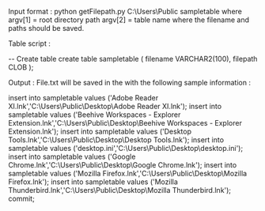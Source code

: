 Input format : python getFilepath.py C:\Users\Public sampletable
where argv[1] = root directory path
      argv[2] = table name where the filename and paths should be saved.

Table script : 

-- Create table
create table sampletable
(
  filename VARCHAR2(100),
  filepath CLOB
);

Output : File.txt will be saved in the with the following sample information :

insert into sampletable values ('Adobe Reader XI.lnk','C:\Users\Public\Desktop\Adobe Reader XI.lnk');
insert into sampletable values ('Beehive Workspaces - Explorer Extension.lnk','C:\Users\Public\Desktop\Beehive Workspaces - Explorer Extension.lnk');
insert into sampletable values ('Desktop Tools.lnk','C:\Users\Public\Desktop\Desktop Tools.lnk');
insert into sampletable values ('desktop.ini','C:\Users\Public\Desktop\desktop.ini');
insert into sampletable values ('Google Chrome.lnk','C:\Users\Public\Desktop\Google Chrome.lnk');
insert into sampletable values ('Mozilla Firefox.lnk','C:\Users\Public\Desktop\Mozilla Firefox.lnk');
insert into sampletable values ('Mozilla Thunderbird.lnk','C:\Users\Public\Desktop\Mozilla Thunderbird.lnk');
commit;
